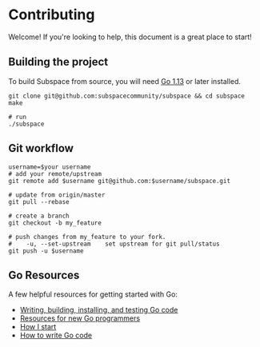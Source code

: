 # Contributing

Welcome! If you're looking to help, this document is a great place to start!

## Building the project

To build Subspace from source, you will need [Go 1.13](https://golang.org/dl/) or later installed.

```
git clone git@github.com:subspacecommunity/subspace && cd subspace
make

# run
./subspace
```

## Git workflow

```
username=$your username
# add your remote/upstream
git remote add $username git@github.com:$username/subspace.git

# update from origin/master
git pull --rebase

# create a branch
git checkout -b my_feature

# push changes from my_feature to your fork.
#    -u, --set-upstream    set upstream for git pull/status
git push -u $username
```

## Go Resources

A few helpful resources for getting started with Go:

- [Writing, building, installing, and testing Go code](https://www.youtube.com/watch?v=XCsL89YtqCs)
- [Resources for new Go programmers](http://dave.cheney.net/resources-for-new-go-programmers)
- [How I start](https://howistart.org/posts/go/1)
- [How to write Go code](https://golang.org/doc/code.html)
